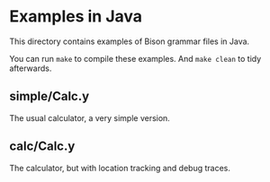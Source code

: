 # Examples in Java

This directory contains examples of Bison grammar files in Java.

You can run `make` to compile these examples.  And `make clean` to tidy
afterwards.

## simple/Calc.y
The usual calculator, a very simple version.

## calc/Calc.y
The calculator, but with location tracking and debug traces.

<!---

Local Variables:
mode: markdown
fill-column: 76
ispell-dictionary: "american"
End:

Copyright (C) 2018-2020 Free Software Foundation, Inc.

Permission is granted to copy, distribute and/or modify this document
under the terms of the GNU Free Documentation License, Version 1.3 or
any later version published by the Free Software Foundation; with no
Invariant Sections, with no Front-Cover Texts, and with no Back-Cover
Texts.  A copy of the license is included in the "GNU Free
Documentation License" file as part of this distribution.
--->
